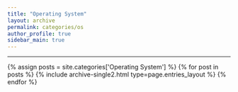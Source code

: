 ```yaml
---
title: "Operating System"
layout: archive
permalink: categories/os
author_profile: true
sidebar_main: true
---
```


<!-- 공백이 포함되어 있는 카테고리 이름의 경우 site.categories['a b c'] 이런식으로! -->

***

{% assign posts = site.categories['Operating System'] %}
{% for post in posts %} {% include archive-single2.html type=page.entries_layout %} {% endfor %}